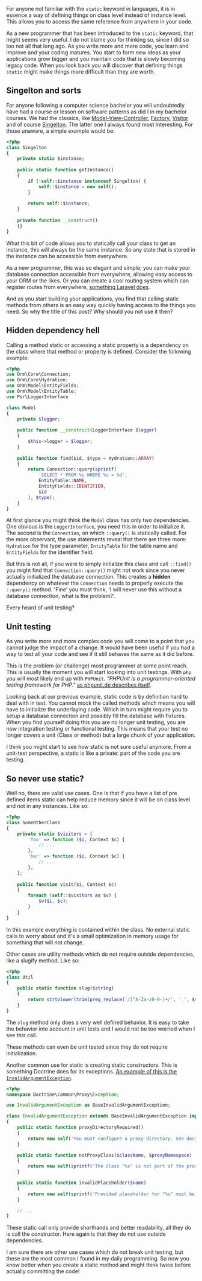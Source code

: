 [//]: # (TITLE: Avoiding static in your code)
[//]: # (DATE: 2016-08-05T09:00:00+01:00)
[//]: # (TAGS: php, static, phpunit)

For anyone not familiar with the `static` keyword in languages, it is in essence a way of defining things on class level instead of instance level. This allows you to access the same reference from anywhere in your code. 

As a new programmer that has been introduced to the `static` keyword, that might seems very useful. I do not blame you for thinking so, since I did so too not all that long ago. As you write more and more code, you learn and improve and your coding matures. You start to form new ideas as your applications grow bigger and you maintain code that is slowly becoming legacy code. When you look back you will discover that defining things `static` might make things more difficult than they are worth.

## Singelton and sorts
For anyone following a computer science bachelor you will undoubtedly have had a course or lesson on software patterns as did I in my bachelor courses. We had the classics, like [Model-View-Controller][wiki-mvc], [Factory][wiki-factory], [Visitor][wiki-visitor] and of course [Singelton][wiki-singelton]. The latter one I always found most interesting. For those unaware, a simple example would be:
```php
<?php
class Singelton
{
    private static $instance;
    
    public static function getInstance()
    {
        if (!self::$instance instanceof Singelton) {
            self::$instance = new self();
        }
        
        return self::$instance;
    }
    
    private function __construct()
    {}
}
```
What this bit of code allows you to statically call your class to get an instance, this will always be the same instance. So any state that is stored in the instance can be accessible from everywhere.

As a new programmer, this was so elegant and simple; you can make your database connection accessible from everywhere, allowing easy access to your ORM or the likes. Or you can create a cool routing system which can register routes from everywhere, [something Laravel does][laravel-quickstart].

And as you start building your applications, you find that calling static methods from others is an easy way quickly having access to the things you need. So why the title of this post? Why should you not use it then?

## Hidden dependency hell
Calling a method static or accessing a static property is a dependency on the class where that method or property is defined. Consider the following example:
```php
<?php
use Orm\Core\Connection;
use Orm\Core\Hydration;
use Orm\Model\EntityFields;
use Orm\Model\EntityTable;
use Psr\LoggerInterface

class Model
{
    private $logger;
	
	public function __construct(LoggerInterface $logger)
    {
		$this->logger = $logger;
	}
	
	public function find($id, $type = Hydration::ARRAY)
	{
		return Connection::query(sprintf(
			'SELECT * FROM %s WHERE %s = %d',
			EntityTable::NAME,
			EntityFields::IDENTIFIER,
			$id
		), $type);
	}
}
```
At first glance you might think the `Model` class has only two dependencies. One obvious is the `LoggerInterface`, you need this in order to initialize it. The second is the `Connection`, on which `::query()` is statically called. For the more observant, the use statements reveal that there are three more: `Hydration` for the type parameter, `EntityTable` for the table name and `EntityFields` for the identifier field.

But this is not all, if you were to simply initialize this class and call `::find()` you might find that `Connection::query()` might not work since you never actually initialized the database connection. This creates a __hidden__ dependency on whatever the `Connection` needs to properly execute the `::query()` method. 'Fine' you must think, 'I will never use this without a database connection, what is the problem?'.

Every heard of unit testing?

## Unit testing
As you write more and more complex code you will come to a point that you cannot judge the impact of a change. It would have been useful if you had a way to test all your code and see if it still behaves the same as it did before.

This is the problem (or challenge) most programmer at some point reach. This is usually the moment you will start looking into unit testings. With `php` you will most likely end up with `PHPUnit`. _"PHPUnit is a programmer-oriented testing framework for PHP."_ [as phpunit.de describes itself][phpunit].

Looking back at our previous example, static code is by definition hard to deal with in test. You cannot mock the called methods which means you will have to initialize the underlaying code. Which in turn might require you to setup a database connection and possibly fill the database with fixtures. When you find yourself doing this you are no longer unit testing, you are now integration testing or functional testing. This means that your test no longer covers a unit (Class or method) but a large chunk of your application.

I think you might start to see how static is not sure useful anymore. From a unit-test perspective, a static is like a private: part of the code you are testing.

## So never use static?
Well no, there are valid use cases. One is that if you have a list of pre defined items static can help reduce memory since it will be on class level and not in any instances. Like so:
```php
<?php
class SomeOtherClass
{
    private static $visitors = [
		'foo' => function ($i, Context $c) {
			// ...
		},
		'bar' => function ($i, Context $c) {
			// ...
		},
	];
	
	public function visit($i, Context $c)
	{
		foreach (self::$visitors as $v) {
			$v($i, $c);
		}
	}
}
```
In this example everything is contained within the class. No external static calls to worry about and it's a small optimization in memory usage for something that will not change.

Other cases are utility methods which do not require outside dependencies, like a slugify method. Like so:
```php
<?php
class Util
{
	public static function slug($string)
	{
		return strtolower(trim(preg_replace('/[^A-Za-z0-9-]+/', '_', $string)));
	}
}
```
The `slug` method only does a very well defined behavior. It is easy to take the behavior into account in unit tests and I would not be too worried when I see this call.

These methods can even be unit tested since they do not require initialization.

Another common use for static is creating static constructors. This is something Doctrine does for its exceptions. [An example of this is the `InvalidArgumentException`][doctrine-invalid-argument-exception].

```php
<?php
namespace Doctrine\Common\Proxy\Exception;

use InvalidArgumentException as BaseInvalidArgumentException;

class InvalidArgumentException extends BaseInvalidArgumentException implements ProxyException
{
    public static function proxyDirectoryRequired()
    {
        return new self('You must configure a proxy directory. See docs for details');
    }

    public static function notProxyClass($className, $proxyNamespace)
    {
        return new self(sprintf('The class "%s" is not part of the proxy namespace "%s"', $className, $proxyNamespace));
    }

    public static function invalidPlaceholder($name)
    {
        return new self(sprintf('Provided placeholder for "%s" must be either a string or a valid callable', $name));
    }

    // ...
}
```
These static call only provide shorthands and better readability, all they do is call the constructor. Here again is that they do not use outside dependencies.

I am sure there are other use cases which do not break unit testing, but these are the most common I found in my daily programming. So now you know better when you create a static method and might think twice before actually committing the code!

[wiki-mvc]: https://en.wikipedia.org/wiki/Model%E2%80%93view%E2%80%93controller
[wiki-factory]: https://en.wikipedia.org/wiki/Factory_(object-oriented_programming)
[wiki-visitor]: https://en.wikipedia.org/wiki/Visitor_pattern
[wiki-singelton]: https://en.wikipedia.org/wiki/Singleton_pattern
[laravel-quickstart]: https://laravel.com/docs/5.2/quickstart
[phpunit]: https://phpunit.de/
[doctrine-invalid-argument-exception]: https://github.com/doctrine/common/blob/master/lib/Doctrine/Common/Proxy/Exception/InvalidArgumentException.php
